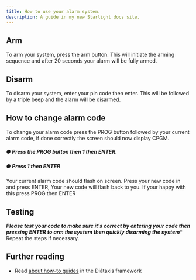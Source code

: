 ```yaml
---
title: How to use your alarm system.
description: A guide in my new Starlight docs site.
---
```


## Arm
To arm your system, press the arm button. This will initiate the arming sequence and
after 20 seconds your alarm will be fully armed.
## Disarm
To disarm your system, enter your pin code then enter. This will be followed by a triple
beep and the alarm will be disarmed.
## How to change alarm code

To change your alarm code press the PROG button followed by your current alarm
code, if done correctly the screen should now display CPGM.

##### ● Press the PROG button then 1 then ENTER.

##### ● Press 1 then ENTER

Your current alarm code should flash on screen.
Press your new code in and press ENTER,
Your new code will flash back to you.
If your happy with this press PROG then ENTER
## Testing
***Please test your code to make sure it's correct by entering your code then
pressing ENTER to arm the system then quickly disarming the system****
Repeat the steps if necessary.

## Further reading

- Read [about how-to guides](https://diataxis.fr/how-to-guides/) in the Diátaxis framework
